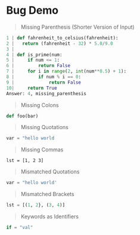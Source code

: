 # Bug Demo

> Missing Parenthesis (Shorter Version of Input)

```python
1 | def fahrenheit_to_celsius(fahrenheit):
2 |   return (fahrenheit - 32) * 5.0/9.0
3 |
4 | def is_prime(num:
5 |     if num <= 1:
6 |         return False
7 |     for i in range(2, int(num**0.5) + 1):
8 |         if num % i == 0:
9 |             return False
10|     return True
Answer: 4, missing_parenthesis
```

> Missing Colons

```python
def foo(bar)
```

> Missing Quotations

```python
var = "hello world
```

> Missing Commas

```
lst = [1, 2 3]
```

> Mismatched Quotations

```python
var = "hello world'
```

> Mismatched Brackets

```python
lst = [(1, 2}, (3, 4)]
```

> Keywords as Identifiers

```python
if = "val"
```